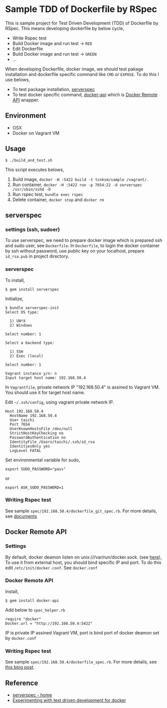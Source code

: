 # Sample TDD of Dockerfile by RSpec

This is sample project for Test Driven Development (TDD) of Dockerfile by RSpec. This means developing dockerfile by below cycle, 

- Write Rspec test
- Build Docker image and run test -> `RED`
- Edit Dockerfile
- Build Docker image and run test -> `GREEN`
- ...

When developing Dockerfile, docker image, we should test pakage installation and dockerfile specific command like `CMD` or `EXPOSE`. To do this I use belows,

- To test package installation, [serverspec](https://github.com/serverspec/serverspec)
- To test docker specific command, [docker-api](https://github.com/swipely/docker-api) which is [Docker Remote API]() wrapper.


## Environment

- OSX
- Docker on Vagrant VM

## Usage

```
$ ./build_and_test.sh
```

This script executes belows,

1. Build image, `docker -H :5422 build -t tcnksm/sample /vagrant/.`
1. Run container, `docker -H :5422 run -p 7654:22 -d serverspec /usr/sbin/sshd -D`
1. Run rspec test, `bundle exec rspec`
1. Delete container, `docker stop` and `docker rm`

## serverspec

### settings (ssh, sudoer)

To use serverspec, we need to prepare docker image which is prepared ssh and sudo user, see `Dockerfile`. In `Dockerfile`, to login the docker container by ssh without password, use public key on your localhost, prepare `id_rsa.pub` in project directory.

### serverspec

To install,

```
$ gem install serverspec
```

Initialize, 

```
$ bundle serverspec-init
Select OS type:

  1) UN*X
  2) Windows

Select number: 1

Select a backend type:

  1) SSH
  2) Exec (local)

Select number: 1

Vagrant instance y/n: n
Input target host name: 192.168.50.4
```

In `Vagrantfile`, private network IP "192.168.50.4" is assined to Vagrant VM. You should use it for target host name.

Edit `~/.ssh/config`, using vagrant private network IP. 

```
Host 192.168.50.4
  HostName 192.168.50.4
  User taichi
  Port 7654
  UserKnownHostsFile /dev/null
  StrictHostKeyChecking no
  PasswordAuthentication no
  IdentityFile /Users/taichi/.ssh/id_rsa
  IdentitiesOnly yes
  LogLevel FATAL
```

Set environmental variable for sudo, 

```
export SUDO_PASSWORD="pass"
```

or

```
export ASK_SUDO_PASSWORD=1
```

### Writing Rspec test

See sample `spec/192.168.50.4/dockerfile_git_spec.rb`. For more details, see [documents](http://serverspec.org/)


## Docker Remote API

### Settings

By default, docker deamon listen on unix:///var/run/docker.sock. (see [here](http://docs.docker.io/en/latest/use/basics/#bind-docker)), To use it from external host, you should bind specific IP and port. To do this edit `/etc/init/docker.conf`. See `docker.conf`

### Docker Remote API

Install, 

```
$ gem install docker-api
```

Add below to `spec_helper.rb`

```
require "docker"
Docker.url = "http://192.168.50.4:5422"
```

IP is private IP assined Vagrant VM, port is bind port of docker deamon set by `docker.conf`

### Writing Rspec test

See sample `spec/192.168.50.4/dockerfile_spec.rb`. For more details, see [this blog post](http://blog.wercker.com/2013/12/23/Test-driven-development-for-docker.html). 


## Reference

- [serverspec - home](http://serverspec.org/)
- [Experimenting with test driven development for docker](http://blog.wercker.com/2013/12/23/Test-driven-development-for-docker.html)
